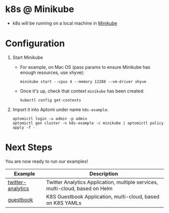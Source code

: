 # k8s @ Minikube
* k8s will be running on a local machine in [Minikube](https://github.com/kubernetes/minikube)

# Configuration
1. Start Minikube
    * For example, on Mac OS (pass params to ensure Minikube has enough resources, use xhyve):
      ```
      minikube start --cpus 4 --memory 12288 --vm-driver xhyve
      ```
    * Once it's up, check that context `minikube` has been created:
      ```
      kubectl config get-contexts
      ```   
   
2. Import it into Aptomi under name `k8s-example`:
    ```
    aptomictl login -u admin -p admin
    aptomictl gen cluster -n k8s-example -c minikube | aptomictl policy apply -f -
    ```
# Next Steps
You are now ready to run our examples!

Example    | Description
-----------|------------
[twitter-analytics](../examples/twitter-analytics) | Twitter Analytics Application, multiple services, multi-cloud, based on Helm
[guestbook](../examples/guestbook) | K8S Guestbook Application, multi-cloud, based on K8S YAMLs
